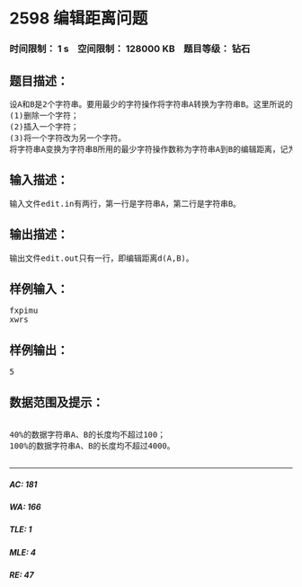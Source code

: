 # 2598 编辑距离问题   
### 时间限制： 1 s&nbsp;&nbsp;&nbsp;&nbsp;空间限制： 128000 KB&nbsp;&nbsp;&nbsp;&nbsp;题目等级： 钻石  
## 题目描述：  

<pre>
设A和B是2个字符串。要用最少的字符操作将字符串A转换为字符串B。这里所说的字符操作包括：
(1)删除一个字符；
(2)插入一个字符；
(3)将一个字符改为另一个字符。
将字符串A变换为字符串B所用的最少字符操作数称为字符串A到B的编辑距离，记为d(A,B)。试编写程序，对任给的2个字符串A和B，计算出它们的编辑距离d(A,B)。
</pre>
  
  
## 输入描述：  

<pre>
输入文件edit.in有两行，第一行是字符串A，第二行是字符串B。
</pre>
  
  
## 输出描述：  

<pre>
输出文件edit.out只有一行，即编辑距离d(A,B)。
</pre>
  
  
## 样例输入：  

<pre>
fxpimu
xwrs
</pre>
  
  
## 样例输出：  

<pre>
5
</pre>
  
  
## 数据范围及提示：  

<pre>

40%的数据字符串A、B的长度均不超过100；
100%的数据字符串A、B的长度均不超过4000。

</pre>
  
  
***  

##### AC: 181  
##### WA: 166  
##### TLE: 1  
##### MLE: 4  
##### RE: 47  
